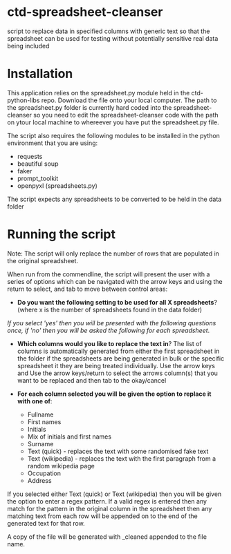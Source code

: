 # ctd-spreadsheet-cleanser
script to replace data in specified columns with generic text so that the spreadsheet can be used for testing without potentially sensitive real data being included

# Installation
This application relies on the spreadsheet.py module held in the ctd-python-libs repo. Download the file onto your local computer. The path to the spreadsheet.py folder is currently hard coded into the spreadsheet-cleanser so you need to edit the spreadsheet-cleanser code with the path on ytour local machine to whereever you have put the spreadsheet.py file.

The script also requires the following modules to be installed in the python environment that you are using:
* requests
* beautiful soup
* faker
* prompt_toolkit
* openpyxl (spreadsheets.py)

The script expects any spreadsheets to be converted to be held in the data folder

# Running the script
Note: The script will only replace the number of rows that are populated in the original spreadsheet.

When run from the commendline, the script will present the user with a series of options which can be navigated with the arrow keys and using the return to select, and tab to move between control areas:
* **Do you want the following setting to be used for all X spreadsheets**? (where x is the number of spreadsheets found in the data folder)

_If you select 'yes' then you will be presented with the following questions once, if 'no' then you will be asked the following for each spreadsheet_.

* **Which columns would you like to replace the text in**?
The list of columns is automatically generated from either the first spreadsheet in the folder if the spreadsheets are being generated in bulk or the specific spreadsheet it they are being treated individually. Use the arrow keys and Use the arrow keys/return to select the arrows column(s) that you want to be replaced and then tab to the okay/cancel

* **For each column selected you will be given the option to replace it with one of**:
  * Fullname
  * First names
  * Initials
  * Mix of initials and first names
  * Surname
  * Text (quick) - replaces the text with some randomised fake text
  * Text (wikipedia) - replaces the text with the first paragraph from a random wikipedia page
  * Occupation
  * Address

If you selected either Text (quick) or Text (wikipedia) then you will be given the option to enter a regex pattern. If a valid regex is entered then any match for the pattern in the original column in the spreadsheet then any matching text from each row will be appended on to the end of the generated text for that row.

A copy of the file will be generated with _cleaned appended to the file name. 


